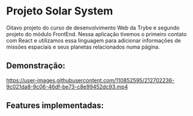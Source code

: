 # Projeto Solar System #

Oitavo projeto do curso de desenvolvimento Web da Trybe e segundo projeto do módulo FrontEnd. Nessa aplicação tivemos o primeiro contato com React e utilizamos essa linguagem para adicionar informações de missões espaciais e seus planetas relacionados numa página.

## Demonstração: ##

https://user-images.githubusercontent.com/110852595/212702236-9c021da8-9c06-46df-be73-c8e99452dc93.mp4

## Features implementadas: ##

